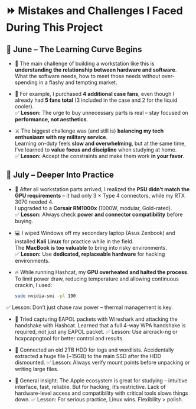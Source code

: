 # ⏩ Mistakes and Challenges I Faced During This Project

## 📅 June – The Learning Curve Begins

- 🧠 The main challenge of building a workstation like this is **understanding the relationship between hardware and software**.  
  What the software needs, how to meet those needs without over-spending in a flashy and tempting market.

- 💸 For example, I purchased **4 additional case fans**, even though I already had **5 fans total** (3 included in the case and 2 for the liquid cooler).  
  ✅ **Lesson:** The urge to buy unnecessary parts is real – stay focused on **performance, not aesthetics**.

- ⚔️ The biggest challenge was (and still is) **balancing my tech enthusiasm with my military service**.  
  Learning on-duty feels **slow and overwhelming**, but at the same time, I’ve learned to **value focus and discipline** when studying at home.  
  ✅ **Lesson:** Accept the constraints and make them work **in your favor**.

## 📅 July – Deeper Into Practice

- 🔌 After all workstation parts arrived, I realized the **PSU didn’t match the GPU requirements** – it had only 3 × Type 4 connectors, while my RTX 3070 needed 4.  
  I upgraded to a **Corsair RM1000x** (1000W, modular, Gold-rated).  
  ✅ **Lesson:** Always check **power and connector compatibility** before buying.

- 💻 I wiped Windows off my secondary laptop (Asus Zenbook) and installed **Kali Linux** for practice while in the field.  
  The **MacBook is too valuable** to bring into risky environments.  
  ✅ **Lesson:** Use **dedicated, replaceable hardware** for hacking environments.

- 🔥 While running Hashcat, my **GPU overheated and halted the process**. To limit power draw, reducing temperature and allowing continuous crackin, I used:
  ```bash
  sudo nvidia-smi -pl 190

 ✅ Lesson: Don’t just chase raw power – thermal management is key.

- 📡 Tried capturing EAPOL packets with Wireshark and attacking the handshake with Hashcat.
  Learned that a full 4-way WPA handshake is required, not just any EAPOL packet.
  ✅ Lesson: Use aircrack-ng or hcxpcapngtool for better control and results.

- 💽 Connected an old 2TB HDD for logs and wordlists.
  Accidentally extracted a huge file (~15GB) to the main SSD after the HDD dismounted.
  ✅ Lesson: Always verify mount points before unpacking or writing large files.

- 🍏 General insight: The Apple ecosystem is great for studying – intuitive interface, fast, reliable.
  But for hacking, it’s restrictive. Lack of hardware-level access and compatibility with critical tools slows things down.
  ✅ Lesson: For serious practice, Linux wins. Flexibility > polish.
